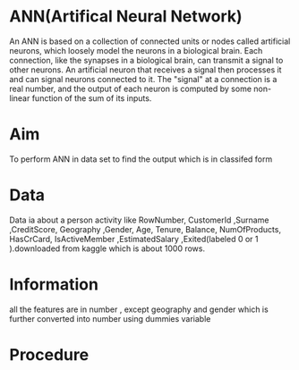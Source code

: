 # ANN(Artifical Neural Network)
An ANN is based on a collection of connected units or nodes called artificial neurons, which loosely model the neurons in a biological brain. Each connection,
like the synapses in a biological brain, can transmit a signal to other neurons.
An artificial neuron that receives a signal then processes it and can signal neurons connected to it. 
The "signal" at a connection is a real number, and the output of each neuron is computed by some non-linear function of the sum of its inputs. 
# Aim
To perform ANN in data set to find the output which is in classifed form
# Data
Data ia about a person activity like RowNumber,	CustomerId	,Surname	,CreditScore,	Geography	,Gender,	Age,	Tenure,	Balance,	NumOfProducts,	
HasCrCard,	IsActiveMember	,EstimatedSalary	,Exited(labeled 0 or 1 ).downloaded from kaggle which is about 1000 rows.
# Information
all the features are in number , except geography and gender which is further converted into number using dummies variable
# Procedure
